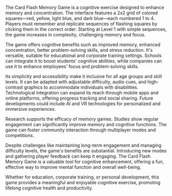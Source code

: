 The Card Flash Memory Game is a cognitive exercise designed to enhance memory and concentration. The interface features a 2x2 grid of colored squares—red, yellow, light blue, and dark blue—each numbered 1 to 4. Players must remember and replicate sequences of flashing squares by clicking them in the correct order. Starting at Level 1 with simple sequences, the game increases in complexity, challenging memory and focus.

The game offers cognitive benefits such as improved memory, enhanced concentration, better problem-solving skills, and stress reduction. It's versatile, suitable for educational and corporate training settings. Schools can integrate it to boost students' cognitive abilities, while companies can use it to enhance employees' focus and problem-solving skills.

Its simplicity and accessibility make it inclusive for all age groups and skill levels. It can be adapted with adjustable difficulty, audio cues, and high-contrast graphics to accommodate individuals with disabilities. Technological integration can expand its reach through mobile apps and online platforms, offering progress tracking and social sharing. Future developments could include AI and VR technologies for personalized and immersive experiences.

Research supports the efficacy of memory games. Studies show regular engagement can significantly improve memory and cognitive functions. The game can foster community interaction through multiplayer modes and competitions.

Despite challenges like maintaining long-term engagement and managing difficulty levels, the game's benefits are substantial. Introducing new modes and gathering player feedback can keep it engaging. The Card Flash Memory Game is a valuable tool for cognitive enhancement, offering a fun, effective way to improve mental function and overall well-being.

Whether for education, corporate training, or personal development, this game provides a meaningful and enjoyable cognitive exercise, promoting lifelong cognitive health and productivity.

